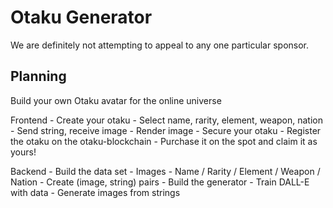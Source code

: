 # Otaku Generator

We are definitely not attempting to appeal to any one particular sponsor.

## Planning

Build your own Otaku avatar for the online universe

Frontend
	- Create your otaku
		- Select name, rarity, element, weapon, nation 
		- Send string, receive image
		- Render image
	- Secure your otaku
		- Register the otaku on the otaku-blockchain
		- Purchase it on the spot and claim it as yours!

Backend
	- Build the data set
		- Images
		- Name / Rarity / Element / Weapon / Nation
		- Create (image, string) pairs
	- Build the generator
		- Train DALL-E with data
		- Generate images from strings

